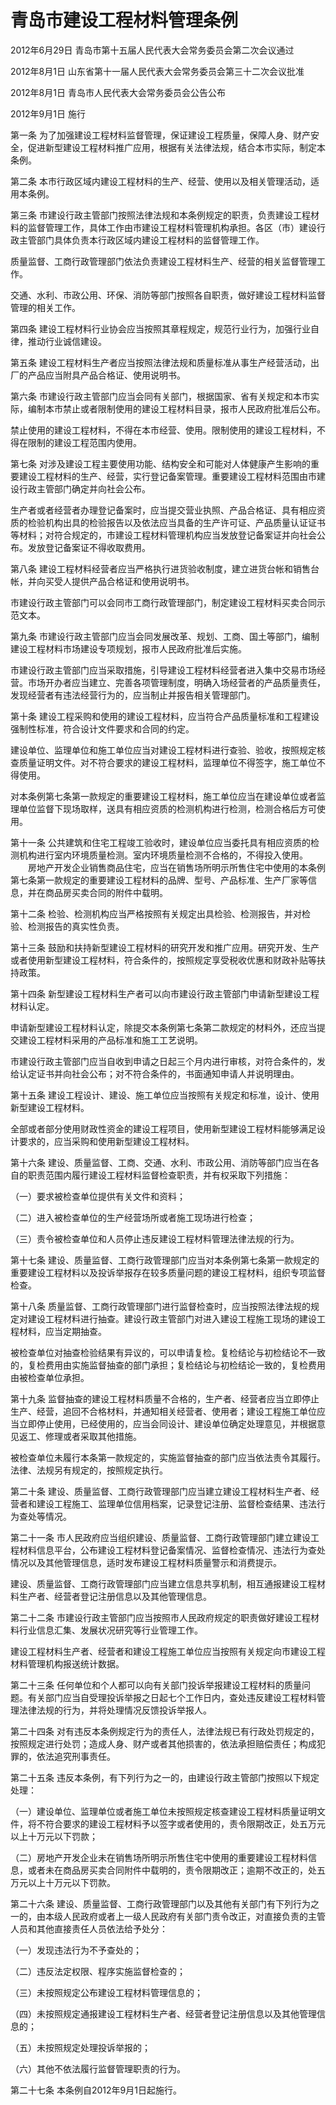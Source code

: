 # 青岛市建设工程材料管理条例

2012年6月29日 青岛市第十五届人民代表大会常务委员会第二次会议通过

2012年8月1日 山东省第十一届人民代表大会常务委员会第三十二次会议批准

2012年8月1日 青岛市人民代表大会常务委员会公告公布

2012年9月1日 施行

<!-- INFO END -->

第一条 为了加强建设工程材料监督管理，保证建设工程质量，保障人身、财产安全，促进新型建设工程材料推广应用，根据有关法律法规，结合本市实际，制定本条例。

第二条 本市行政区域内建设工程材料的生产、经营、使用以及相关管理活动，适用本条例。

第三条 市建设行政主管部门按照法律法规和本条例规定的职责，负责建设工程材料的监督管理工作，具体工作由市建设工程材料管理机构承担。各区（市）建设行政主管部门具体负责本行政区域内建设工程材料的监督管理工作。

质量监督、工商行政管理部门依法负责建设工程材料生产、经营的相关监督管理工作。

交通、水利、市政公用、环保、消防等部门按照各自职责，做好建设工程材料监督管理的相关工作。

第四条 建设工程材料行业协会应当按照其章程规定，规范行业行为，加强行业自律，推动行业诚信建设。

第五条 建设工程材料生产者应当按照法律法规和质量标准从事生产经营活动，出厂的产品应当附具产品合格证、使用说明书。

第六条 市建设行政主管部门应当会同有关部门，根据国家、省有关规定和本市实际，编制本市禁止或者限制使用的建设工程材料目录，报市人民政府批准后公布。

禁止使用的建设工程材料，不得在本市经营、使用。限制使用的建设工程材料，不得在限制的建设工程范围内使用。

第七条 对涉及建设工程主要使用功能、结构安全和可能对人体健康产生影响的重要建设工程材料的生产、经营，实行登记备案管理。重要建设工程材料范围由市建设行政主管部门确定并向社会公布。

生产者或者经营者办理登记备案时，应当提交营业执照、产品合格证、具有相应资质的检验机构出具的检验报告以及依法应当具备的生产许可证、产品质量认证证书等材料；对符合规定的，市建设工程材料管理机构应当发放登记备案证并向社会公布。发放登记备案证不得收取费用。

第八条 建设工程材料经营者应当严格执行进货验收制度，建立进货台帐和销售台帐，并向买受人提供产品合格证和使用说明书。

市建设行政主管部门可以会同市工商行政管理部门，制定建设工程材料买卖合同示范文本。

第九条 市建设行政主管部门应当会同发展改革、规划、工商、国土等部门，编制建设工程材料市场建设专项规划，报市人民政府批准后实施。

市建设行政主管部门应当采取措施，引导建设工程材料经营者进入集中交易市场经营。市场开办者应当建立、完善各项管理制度，明确入场经营者的产品质量责任，发现经营者有违法经营行为的，应当制止并报告相关管理部门。

第十条 建设工程采购和使用的建设工程材料，应当符合产品质量标准和工程建设强制性标准，符合设计文件要求和合同的约定。

建设单位、监理单位和施工单位应当对建设工程材料进行查验、验收，按照规定核查质量证明文件。对不符合要求的建设工程材料，监理单位不得签字，施工单位不得使用。

对本条例第七条第一款规定的重要建设工程材料，施工单位应当在建设单位或者监理单位监督下现场取样，送具有相应资质的检测机构进行检测，检测合格后方可使用。

第十一条 公共建筑和住宅工程竣工验收时，建设单位应当委托具有相应资质的检测机构进行室内环境质量检测。室内环境质量检测不合格的，不得投入使用。
　　房地产开发企业销售商品住宅，应当在销售场所明示所售住宅中使用的本条例第七条第一款规定的重要建设工程材料的品牌、型号、产品标准、生产厂家等信息，并在商品房买卖合同的附件中载明。

第十二条 检验、检测机构应当严格按照有关规定出具检验、检测报告，并对检验、检测报告的真实性负责。

第十三条 鼓励和扶持新型建设工程材料的研究开发和推广应用。研究开发、生产或者使用新型建设工程材料，符合条件的，按照规定享受税收优惠和财政补贴等扶持政策。

第十四条 新型建设工程材料生产者可以向市建设行政主管部门申请新型建设工程材料认定。

申请新型建设工程材料认定，除提交本条例第七条第二款规定的材料外，还应当提交建设工程材料采用的产品标准和施工工艺说明。

市建设行政主管部门应当自收到申请之日起三个月内进行审核，对符合条件的，发给认定证书并向社会公布；对不符合条件的，书面通知申请人并说明理由。

第十五条 建设工程设计、建设、施工单位应当按照有关规定和标准，设计、使用新型建设工程材料。

全部或者部分使用财政性资金的建设工程项目，使用新型建设工程材料能够满足设计要求的，应当采购和使用新型建设工程材料。

第十六条 建设、质量监督、工商、交通、水利、市政公用、消防等部门应当在各自的职责范围内履行建设工程材料监督检查职责，并有权采取下列措施：

（一）要求被检查单位提供有关文件和资料；

（二）进入被检查单位的生产经营场所或者施工现场进行检查；

（三）责令被检查单位和人员停止违反建设工程材料管理法律法规的行为。

第十七条 建设、质量监督、工商行政管理部门应当对本条例第七条第一款规定的重要建设工程材料以及投诉举报存在较多质量问题的建设工程材料，组织专项监督检查。

第十八条 质量监督、工商行政管理部门进行监督检查时，应当按照法律法规的规定对建设工程材料进行抽查。建设行政主管部门对进入建设工程施工现场的建设工程材料，应当定期抽查。

被检查单位对抽查检验结果有异议的，可以申请复检。复检结论与初检结论不一致的，复检费用由实施监督抽查的部门承担；复检结论与初检结论一致的，复检费用由被检查单位承担。

第十九条 监督抽查的建设工程材料质量不合格的，生产者、经营者应当立即停止生产、经营，追回不合格材料，并通知相关经营者、使用者；建设工程施工单位应当立即停止使用，已经使用的，应当会同设计、建设单位确定处理意见，并根据意见返工、修理或者采取其他措施。

被检查单位未履行本条第一款规定的，实施监督抽查的部门应当依法责令其履行。法律、法规另有规定的，按照规定执行。

第二十条 建设、质量监督、工商行政管理部门应当建立建设工程材料生产者、经营者和建设工程施工、监理单位信用档案，记录登记注册、监督检查结果、违法行为查处等情况。

第二十一条 市人民政府应当组织建设、质量监督、工商行政管理部门建立建设工程材料信息平台，公布建设工程材料登记备案情况、监督检查情况、违法行为查处情况以及其他管理信息，适时发布建设工程材料质量警示和消费提示。

建设、质量监督、工商行政管理部门应当建立信息共享机制，相互通报建设工程材料生产者、经营者登记注册信息以及其他管理信息。

第二十二条 市建设行政主管部门应当按照市人民政府规定的职责做好建设工程材料行业信息汇集、发展状况研究等行业管理工作。

建设工程材料生产者、经营者和建设工程施工单位应当按照有关规定向市建设工程材料管理机构报送统计数据。

第二十三条 任何单位和个人都可以向有关部门投诉举报建设工程材料的质量问题。有关部门应当自受理投诉举报之日起七个工作日内，查处违反建设工程材料管理法律法规的行为，并将处理情况反馈投诉举报人。

第二十四条 对有违反本条例规定行为的责任人，法律法规已有行政处罚规定的，按照规定进行处罚；造成人身、财产或者其他损害的，依法承担赔偿责任；构成犯罪的，依法追究刑事责任。

第二十五条 违反本条例，有下列行为之一的，由建设行政主管部门按照以下规定处理：

（一）建设单位、监理单位或者施工单位未按照规定核查建设工程材料质量证明文件，将不符合要求的建设工程材料予以签字或者使用的，责令限期改正，处五万元以上十万元以下罚款；

（二）房地产开发企业未在销售场所明示所售住宅中使用的重要建设工程材料信息，或者未在商品房买卖合同附件中载明的，责令限期改正；逾期不改正的，处五万元以上十万元以下罚款。

第二十六条 建设、质量监督、工商行政管理部门以及其他有关部门有下列行为之一的，由本级人民政府或者上一级人民政府有关部门责令改正，对直接负责的主管人员和其他直接责任人员依法给予处分：

（一）发现违法行为不予查处的；

（二）违反法定权限、程序实施监督检查的；

（三）未按照规定公布建设工程材料管理信息的；

（四）未按照规定通报建设工程材料生产者、经营者登记注册信息以及其他管理信息的；

（五）未按照规定处理投诉举报的；

（六）其他不依法履行监督管理职责的行为。

第二十七条 本条例自2012年9月1日起施行。

